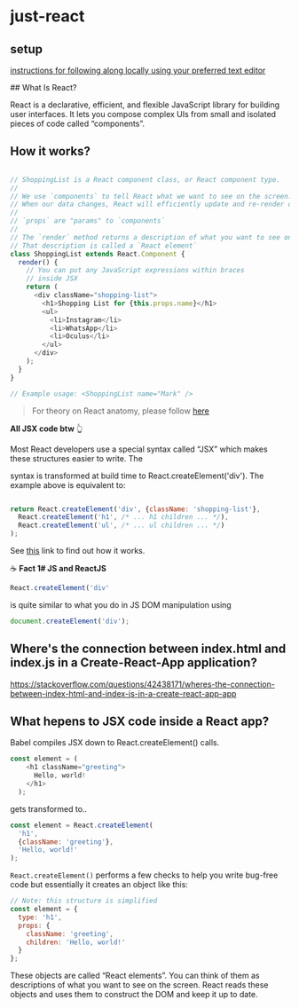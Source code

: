 # just-react

## setup

[instructions for following along locally using your preferred text editor
](https://reactjs.org/tutorial/tutorial.html#setup-option-2-local-development-environment)

## What Is React?

React is a declarative, efficient, and flexible JavaScript library for building user interfaces. It lets you compose complex UIs from small and isolated pieces of code called “components”.

## How it works?

```js

// ShoppingList is a React component class, or React component type.
//
// We use `components` to tell React what we want to see on the screen.
// When our data changes, React will efficiently update and re-render our components.
//
// `props` are "params" to `components`
//
// The `render` method returns a description of what you want to see on the screen
// That description is called a `React element`
class ShoppingList extends React.Component {
  render() {
    // You can put any JavaScript expressions within braces 
    // inside JSX
    return (
      <div className="shopping-list">
        <h1>Shopping List for {this.props.name}</h1>
        <ul>
          <li>Instagram</li>
          <li>WhatsApp</li>
          <li>Oculus</li>
        </ul>
      </div>
    );
  }
}

// Example usage: <ShoppingList name="Mark" />

```
> For theory on React anatomy, please follow [here](docs/mds/react-in-depth.md)

**All JSX code btw** :point_up_2:

Most React developers use a special syntax called “JSX” which makes these structures easier to write. The <div /> syntax is transformed at build time to React.createElement('div'). The example above is equivalent to:

```js

return React.createElement('div', {className: 'shopping-list'},
  React.createElement('h1', /* ... h1 children ... */),
  React.createElement('ul', /* ... ul children ... */)
);

```

See [this](https://babeljs.io/repl/#?browsers=defaults%2C%20not%20ie%2011%2C%20not%20ie_mob%2011&build=&builtIns=false&spec=false&loose=false&code_lz=DwEwlgbgBAxgNgQwM5IHIILYFMC8AiJACwHsAHUsAOwHMBaOMJAFzwD4AoKKYQgRlYDKJclWpQAMoyZQAZsQBOUAN6l5ZJADpKmLAF9gAej4cuwAK5wTXbg1YBJSswTV5mQ7c7XgtgOqEETEgAguTuYFamtgDyMBZmSGFWhhYchuAQrADc7EA&debug=false&forceAllTransforms=false&shippedProposals=false&circleciRepo=&evaluate=false&fileSize=false&timeTravel=false&sourceType=module&lineWrap=true&presets=react&prettier=false&targets=&version=7.12.12&externalPlugins=) link to find out how it works.

:coffee:    **Fact 1# JS and ReactJS**

```js
React.createElement('div'
```

is quite similar to what you do in JS DOM manipulation using 
```js
document.createElement('div');
```

## Where's the connection between index.html and index.js in a Create-React-App application?

https://stackoverflow.com/questions/42438171/wheres-the-connection-between-index-html-and-index-js-in-a-create-react-app-app

## What hepens to JSX code inside a React app?

Babel compiles JSX down to React.createElement() calls.

```js
const element = (
    <h1 className="greeting">
      Hello, world!
    </h1>
  );
```
gets transformed to..

```js
const element = React.createElement(
  'h1',
  {className: 'greeting'},
  'Hello, world!'
); 
```
`React.createElement()` performs a few checks to help you write bug-free code but essentially it creates an object like this:

```js
// Note: this structure is simplified
const element = {
  type: 'h1',
  props: {
    className: 'greeting',
    children: 'Hello, world!'
  }
};
```

These objects are called “React elements”. You can think of them as descriptions of what you want to see on the screen. React reads these objects and uses them to construct the DOM and keep it up to date.




